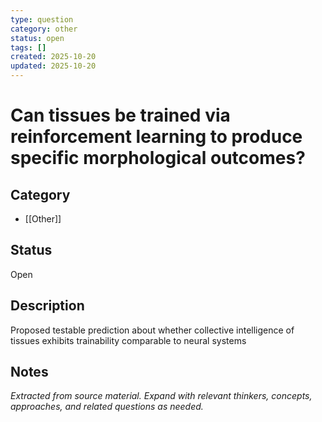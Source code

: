 ```yaml
---
type: question
category: other
status: open
tags: []
created: 2025-10-20
updated: 2025-10-20
---
```


# Can tissues be trained via reinforcement learning to produce specific morphological outcomes?

## Category

- [[Other]]

## Status

Open

## Description

Proposed testable prediction about whether collective intelligence of tissues exhibits trainability comparable to neural systems

## Notes

*Extracted from source material. Expand with relevant thinkers, concepts, approaches, and related questions as needed.*
